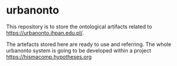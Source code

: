 # urbanonto

This repository is to store the ontological artifacts related to https://urbanonto.ihpan.edu.pl/.

The artefacts stored here are ready to use and referring. The whole urbanonto system is going to be developed within a project https://hismacomp.hypotheses.org 
